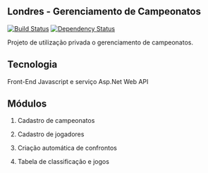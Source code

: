 ﻿## Londres - Gerenciamento de Campeonatos
[![Build Status](https://travis-ci.org/RaphaelFuzaite/Fuzaite.Londres.svg?branch=master)](https://travis-ci.org/RaphaelFuzaite/Fuzaite.Londres)
[![Dependency Status](https://david-dm.org/RaphaelFuzaite/Fuzaite.Londres.svg)](https://david-dm.org/RaphaelFuzaite/Fuzaite.LOndres)

Projeto de utilização privada o gerenciamento de campeonatos.

## Tecnologia
Front-End Javascript e serviço Asp.Net Web API

## Módulos
1. Cadastro de campeonatos

2. Cadastro de jogadores

3. Criação automática de confrontos

4. Tabela de classificação e jogos